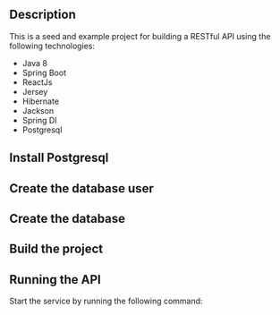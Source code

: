 ## Description

This is a seed and example project for building a RESTful API using the following technologies:

* Java 8
* Spring Boot
* ReactJs
* Jersey
* Hibernate
* Jackson
* Spring DI
* Postgresql

## Install Postgresql

## Create the database user

## Create the database

## Build the project

## Running the API

Start the service by running the following command:
